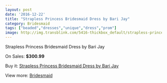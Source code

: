 ```yaml
---
layout: post
date: '2016-12-22'
title: "Strapless Princess Bridesmaid Dress by Bari Jay"
category: Bridesmaid
tags: ["beaded","dresses","unique","dress","prom"]
image: http://img.transblink.com/5416-thickbox_default/strapless-princess-bridesmaid-dress-by-bari-jay.jpg
---
```

Strapless Princess Bridesmaid Dress by Bari Jay

On Sales: **$300.99**
<a href="https://www.transblink.com/en/bridesmaid/1744-strapless-princess-bridesmaid-dress-by-bari-jay.html"><amp-img layout="responsive" width="600" height="600" src="//img.transblink.com/5416-thickbox_default/strapless-princess-bridesmaid-dress-by-bari-jay.jpg" alt="Strapless Princess Bridesmaid Dress by Bari Jay 0" /></a>
<a href="https://www.transblink.com/en/bridesmaid/1744-strapless-princess-bridesmaid-dress-by-bari-jay.html"><amp-img layout="responsive" width="600" height="600" src="//img.transblink.com/5417-thickbox_default/strapless-princess-bridesmaid-dress-by-bari-jay.jpg" alt="Strapless Princess Bridesmaid Dress by Bari Jay 1" /></a>

Buy it: [Strapless Princess Bridesmaid Dress by Bari Jay](https://www.transblink.com/en/bridesmaid/1744-strapless-princess-bridesmaid-dress-by-bari-jay.html "Strapless Princess Bridesmaid Dress by Bari Jay")

View more: [Bridesmaid](https://www.transblink.com/en/4-bridesmaid "Bridesmaid")